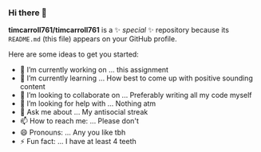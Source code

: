### Hi there 👋


**timcarroll761/timcarroll761** is a ✨ _special_ ✨ repository because its `README.md` (this file) appears on your GitHub profile.

Here are some ideas to get you started:

- 🔭 I’m currently working on ... this assignment
- 🌱 I’m currently learning ... How best to come up with positive sounding content
- 👯 I’m looking to collaborate on ... Preferably writing all my code myself
- 🤔 I’m looking for help with ... Nothing atm
- 💬 Ask me about ... My antisocial streak
- 📫 How to reach me: ... Please don't
- 😄 Pronouns: ... Any you like tbh
- ⚡ Fun fact: ... I have at least 4 teeth
